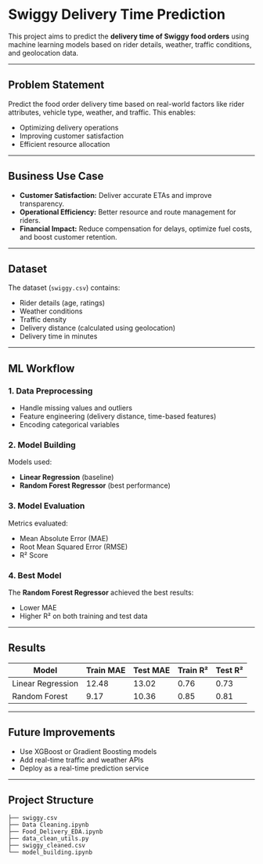# Swiggy Delivery Time Prediction

This project aims to predict the **delivery time of Swiggy food orders** using machine learning models based on rider details, weather, traffic conditions, and geolocation data.

---

## Problem Statement
Predict the food order delivery time based on real-world factors like rider attributes, vehicle type, weather, and traffic. This enables:
- Optimizing delivery operations
- Improving customer satisfaction
- Efficient resource allocation

---

## Business Use Case
- **Customer Satisfaction:** Deliver accurate ETAs and improve transparency.
- **Operational Efficiency:** Better resource and route management for riders.
- **Financial Impact:** Reduce compensation for delays, optimize fuel costs, and boost customer retention.

---

## Dataset
The dataset (`swiggy.csv`) contains:
- Rider details (age, ratings)
- Weather conditions
- Traffic density
- Delivery distance (calculated using geolocation)
- Delivery time in minutes

---

## ML Workflow

### 1. Data Preprocessing
- Handle missing values and outliers
- Feature engineering (delivery distance, time-based features)
- Encoding categorical variables

### 2. Model Building
Models used:
- **Linear Regression** (baseline)
- **Random Forest Regressor** (best performance)

### 3. Model Evaluation
Metrics evaluated:
- Mean Absolute Error (MAE)
- Root Mean Squared Error (RMSE)
- R² Score

### 4. Best Model
The **Random Forest Regressor** achieved the best results:
- Lower MAE
- Higher R² on both training and test data

---

## Results
| Model                 | Train MAE | Test MAE | Train R² | Test R² |
|----------------------|-----------|----------|----------|---------|
| Linear Regression     | 12.48     | 13.02    | 0.76     | 0.73    |
| Random Forest         | 9.17      | 10.36    | 0.85     | 0.81    |

---

## Future Improvements
- Use XGBoost or Gradient Boosting models
- Add real-time traffic and weather APIs
- Deploy as a real-time prediction service

---

## Project Structure
```
├── swiggy.csv
├── Data Cleaning.ipynb
├── Food_Delivery_EDA.ipynb
├── data_clean_utils.py
├── swiggy_cleaned.csv
└── model_building.ipynb
```

